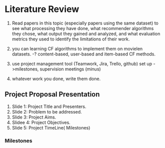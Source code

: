 # Literature Review

1. Read papers in this topic (especially papers using the same dataset) to see what processing they have done, what recommender algorithms they chose, what output they gained and analyzed, and what evaluation metrics they used to identify the limitations of their work.

2. you can learning CF algorithms to implement them on movielen datasets. -? content-based, user-based and item-based CF methods.

3. use project management tool (Teamwork, Jira, Trello, github) set up - >milestones, supervision meetings (minus)

4. whatever work you done, write them done.

## Project Proposal Presentation

1. Slide 1: Project Title and Presenters.
2. Slide 2: Problem to be addressed.
3. Slide 3: Project Aims.
4. Slidee 4: Project Objectives.
5. Slide 5: Project TimeLine( Milestones)

### Milestones

